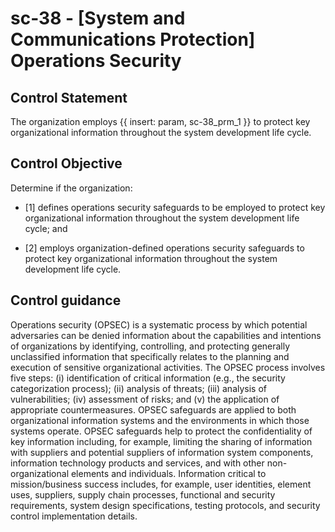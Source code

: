 # sc-38 - \[System and Communications Protection\] Operations Security

## Control Statement

The organization employs {{ insert: param, sc-38_prm_1 }} to protect key organizational information throughout the system development life cycle.

## Control Objective

Determine if the organization:

- \[1\] defines operations security safeguards to be employed to protect key organizational information throughout the system development life cycle; and

- \[2\] employs organization-defined operations security safeguards to protect key organizational information throughout the system development life cycle.

## Control guidance

Operations security (OPSEC) is a systematic process by which potential adversaries can be denied information about the capabilities and intentions of organizations by identifying, controlling, and protecting generally unclassified information that specifically relates to the planning and execution of sensitive organizational activities. The OPSEC process involves five steps: (i) identification of critical information (e.g., the security categorization process); (ii) analysis of threats; (iii) analysis of vulnerabilities; (iv) assessment of risks; and (v) the application of appropriate countermeasures. OPSEC safeguards are applied to both organizational information systems and the environments in which those systems operate. OPSEC safeguards help to protect the confidentiality of key information including, for example, limiting the sharing of information with suppliers and potential suppliers of information system components, information technology products and services, and with other non-organizational elements and individuals. Information critical to mission/business success includes, for example, user identities, element uses, suppliers, supply chain processes, functional and security requirements, system design specifications, testing protocols, and security control implementation details.
